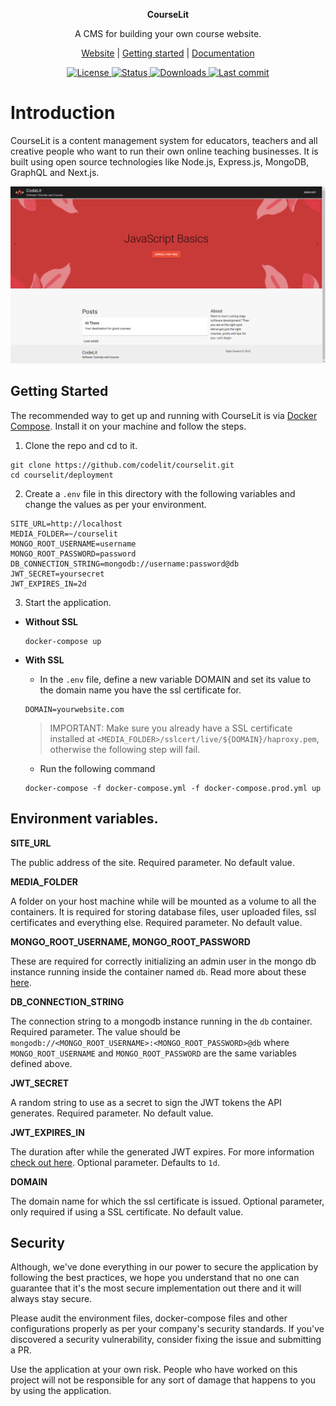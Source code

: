 <p align="center">
  <b>
    CourseLit
  </b>
</p>
<p align="center">
  A CMS for building your own course website.
</p>

<p align="center">
  <a href="https://codelit.github.io/courselit">Website</a> |
  <a href="#getting-started">Getting started</a> |
  <a href="https://github.com/codelit/courselit/wiki">Documentation</a>
</p>

<p align="center">
  <a href="https://github.com/codelit/courselit/blob/deployment/LICENSE">
    <img src="https://badgen.net/github/license/codelit/courselit" alt="License">
  </a>
  <a href="https://github.com/codelit/courselit/actions">
    <img src="https://badgen.net/github/status/codelit/courselit" alt="Status">
  </a>
  <a href="https://hub.docker.com/r/codelit/courselit-proxy">
    <img src="https://badgen.net/docker/pulls/codelit/courselit-proxy" alt="Downloads">
  </a>
  <a href="https://github.com/codelit/courselit">
    <img src="https://badgen.net/github/last-commit/codelit/courselit" alt="Last commit">
  </a>
</p>

# Introduction
CourseLit is a content management system for educators, teachers and all creative people who want to run their own online teaching businesses. It is built using open source technologies like Node.js, Express.js, MongoDB, GraphQL and Next.js.

![courselit cms screenshot](./assets/screenshot.png)

## Getting Started

The recommended way to get up and running with CourseLit is via [Docker Compose](https://docs.docker.com/compose/). Install it on your machine and follow the steps.

1. Clone the repo and cd to it.
```
git clone https://github.com/codelit/courselit.git
cd courselit/deployment
```

2. Create a `.env` file in this directory with the following variables and change the values as per your environment.
```
SITE_URL=http://localhost
MEDIA_FOLDER=~/courselit
MONGO_ROOT_USERNAME=username
MONGO_ROOT_PASSWORD=password
DB_CONNECTION_STRING=mongodb://username:password@db
JWT_SECRET=yoursecret
JWT_EXPIRES_IN=2d
```

3. Start the application.

  - **Without SSL**
    ```
    docker-compose up
    ```

  - **With SSL**
    - In the `.env` file, define a new variable DOMAIN and set its value to the domain name you have the ssl certificate for.
    ```
    DOMAIN=yourwebsite.com
    ```
    >  IMPORTANT: Make sure you already have a SSL certificate installed at `<MEDIA_FOLDER>/sslcert/live/${DOMAIN}/haproxy.pem`, otherwise the following step will fail.

    - Run the following command
    ```
    docker-compose -f docker-compose.yml -f docker-compose.prod.yml up
    ```

## Environment variables.
**SITE_URL**

The public address of the site. Required parameter. No default value.

**MEDIA_FOLDER**

A folder on your host machine while will be mounted as a volume to all the containers. It is required for storing database files, user uploaded files, ssl certificates and everything else. Required parameter. No default value.

**MONGO_ROOT_USERNAME, MONGO_ROOT_PASSWORD**

These are required for correctly initializing an admin user in the mongo db instance running inside the container named `db`. Read more about these [here](https://hub.docker.com/_/mongo).

**DB_CONNECTION_STRING**

The connection string to a mongodb instance running in the `db` container. Required parameter. The value should be `mongodb://<MONGO_ROOT_USERNAME>:<MONGO_ROOT_PASSWORD>@db` where `MONGO_ROOT_USERNAME` and `MONGO_ROOT_PASSWORD` are the same variables defined above.

**JWT_SECRET**

A random string to use as a secret to sign the JWT tokens the API generates. Required parameter. No default value.

**JWT_EXPIRES_IN**

The duration after while the generated JWT expires. For more information [check out here](https://www.npmjs.com/package/jsonwebtoken). Optional parameter. Defaults to `1d`.

**DOMAIN**

The domain name for which the ssl certificate is issued. Optional parameter, only required if using a SSL certificate. No default value.

## Security
Although, we've done everything in our power to secure the application by following the best practices, we hope you understand that no one can guarantee that it's the most secure implementation out there and it will always stay secure.

Please audit the environment files, docker-compose files and other configurations properly as per your company's security standards. If you've discovered a security vulnerability, consider fixing the issue and submitting a PR.

Use the application at your own risk. People who have worked on this project will not be responsible for any sort of damage that happens to you by using the application.
